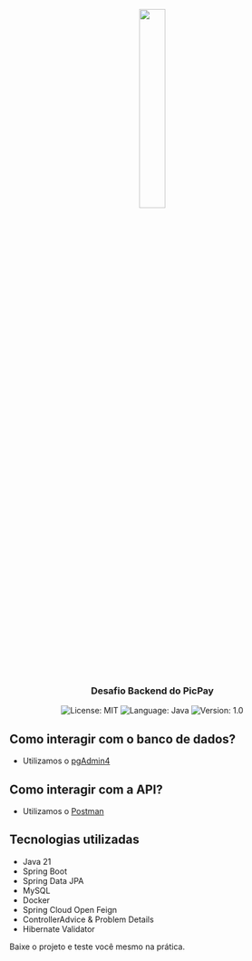 <p align="center" width="100%">
    <img width="30%" src="https://github.com/babingthon/Desafio_Backend_PicPay/tree/main/src/main/images/picpay-logo.jpg"> 
</p>


<h3 align="center">
  Desafio Backend do PicPay
</h3>

<p align="center">

  <img alt="License: MIT" src="https://img.shields.io/badge/license-MIT-%2304D361">
  <img alt="Language: Java" src="https://img.shields.io/badge/language-java-green">
  <img alt="Version: 1.0" src="https://img.shields.io/badge/version-1.0-yellowgreen">

</p>

## Como interagir com o banco de dados?
- Utilizamos o [pgAdmin4](https://www.pgadmin.org/download/pgadmin-4-windows/)

## Como interagir com a API?
- Utilizamos o [Postman](https://www.postman.com/downloads/)

## Tecnologias utilizadas

* Java 21
* Spring Boot
* Spring Data JPA
* MySQL
* Docker
* Spring Cloud Open Feign
* ControllerAdvice & Problem Details
* Hibernate Validator

Baixe o projeto e teste você mesmo na prática.

